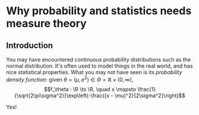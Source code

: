 # Why probability and statistics needs measure theory

## Introduction

You may have encountered continuous probability distributions such as the normal distribution. It's often used to model things in the real world, and has nice statistical properties. What you may not have seen is its *probability density function*: given $\theta = (\mu,\sigma^2) \in \Theta = \mathbb{R} \times (0,\infty)$,
$$f_\theta : \R \to \R, \quad x \mapsto \frac{1}{\sqrt{2\pi\sigma^2}}\exp\left(-\frac{(x - \mu)^2}{2\sigma^2}\right)$$

Yes!

